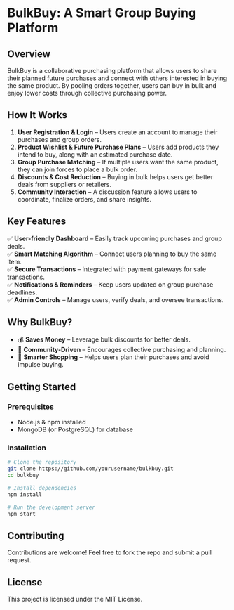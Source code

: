 # BulkBuy: A Smart Group Buying Platform

## Overview
BulkBuy is a collaborative purchasing platform that allows users to share their planned future purchases and connect with others interested in buying the same product. By pooling orders together, users can buy in bulk and enjoy lower costs through collective purchasing power.

## How It Works
1. **User Registration & Login** – Users create an account to manage their purchases and group orders.
2. **Product Wishlist & Future Purchase Plans** – Users add products they intend to buy, along with an estimated purchase date.
3. **Group Purchase Matching** – If multiple users want the same product, they can join forces to place a bulk order.
4. **Discounts & Cost Reduction** – Buying in bulk helps users get better deals from suppliers or retailers.
5. **Community Interaction** – A discussion feature allows users to coordinate, finalize orders, and share insights.

## Key Features
✅ **User-friendly Dashboard** – Easily track upcoming purchases and group deals.  
✅ **Smart Matching Algorithm** – Connect users planning to buy the same item.  
✅ **Secure Transactions** – Integrated with payment gateways for safe transactions.  
✅ **Notifications & Reminders** – Keep users updated on group purchase deadlines.  
✅ **Admin Controls** – Manage users, verify deals, and oversee transactions.  

## Why BulkBuy?
- 💰 **Saves Money** – Leverage bulk discounts for better deals.  
- 🤝 **Community-Driven** – Encourages collective purchasing and planning.  
- 📅 **Smarter Shopping** – Helps users plan their purchases and avoid impulse buying.  

## Getting Started
### Prerequisites
- Node.js & npm installed
- MongoDB (or PostgreSQL) for database

### Installation
```bash
# Clone the repository
git clone https://github.com/yourusername/bulkbuy.git
cd bulkbuy

# Install dependencies
npm install

# Run the development server
npm start
```

## Contributing
Contributions are welcome! Feel free to fork the repo and submit a pull request.

## License
This project is licensed under the MIT License.
